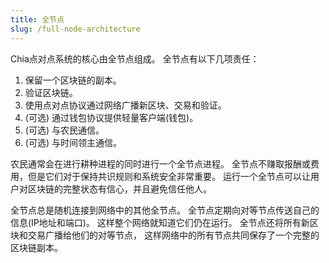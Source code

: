 ```yaml
---
title: 全节点
slug: /full-node-architecture
---
```


Chia点对点系统的核心由全节点组成。 全节点有以下几项责任：

1. 保留一个区块链的副本。
2. 验证区块链。
3. 使用点对点协议通过网络广播新区块、交易和验证。
4. (可选) 通过钱包协议提供轻量客户端(钱包)。
5. (可选) 与农民通信。
6. (可选) 与时间领主通信。

农民通常会在进行耕种进程的同时进行一个全节点进程。 全节点不赚取报酬或费用，但是它们对于保持共识规则和系统安全非常重要。 运行一个全节点可以让用户对区块链的完整状态有信心，并且避免信任他人。

全节点总是随机连接到网络中的其他全节点。 全节点定期向对等节点传送自己的信息(IP地址和端口)。 这样整个网络就知道它们仍在运行。 全节点还将所有新区块和交易广播给他们的对等节点， 这样网络中的所有节点共同保存了一个完整的区块链副本。
